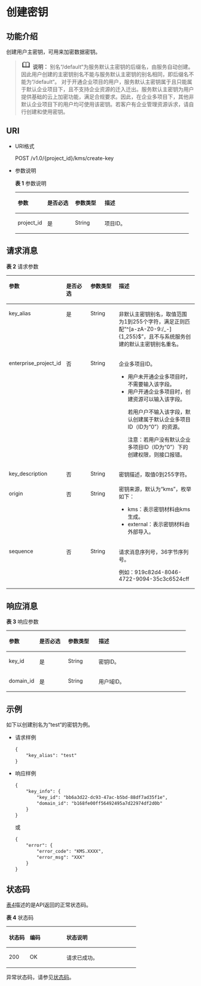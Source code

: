 # 创建密钥<a name="dew_02_0012"></a>

## 功能介绍<a name="s1731a14fb0144c79bf0fa90c694f34f7"></a>

创建用户主密钥，可用来加密数据密钥。

>![](public_sys-resources/icon-note.gif) **说明：** 
>别名“/default“为服务默认主密钥的后缀名，由服务自动创建。因此用户创建的主密钥别名不能与服务默认主密钥的别名相同，即后缀名不能为“/default“。
>对于开通企业项目的用户，服务默认主密钥属于且只能属于默认企业项目下，且不支持企业资源的迁入迁出。服务默认主密钥为用户提供基础的云上加密功能，满足合规要求。因此，在企业多项目下，其他非默认企业项目下的用户均可使用该密钥。若客户有企业管理资源诉求，请自行创建和使用密钥。

## URI<a name="se70c3e5518a04f60b06032524dddfef4"></a>

-   URI格式

    POST /v1.0/\{project\_id\}/kms/create-key

-   参数说明

    **表 1**  参数说明

    <a name="t982da1e0196d4ec1a28d1fbff2cc8191"></a>
    <table><thead align="left"><tr id="r6e963322c1e740d181726d2f0e91df5a"><th class="cellrowborder" valign="top" width="17%" id="mcps1.2.5.1.1"><p id="a3b5bbe5a7f644fd3a74cecbfb3f7ed60"><a name="a3b5bbe5a7f644fd3a74cecbfb3f7ed60"></a><a name="a3b5bbe5a7f644fd3a74cecbfb3f7ed60"></a>参数</p>
    </th>
    <th class="cellrowborder" valign="top" width="16%" id="mcps1.2.5.1.2"><p id="ad98d2f62bd064b4e96ea922645197c24"><a name="ad98d2f62bd064b4e96ea922645197c24"></a><a name="ad98d2f62bd064b4e96ea922645197c24"></a>是否必选</p>
    </th>
    <th class="cellrowborder" valign="top" width="17%" id="mcps1.2.5.1.3"><p id="a3becf0b3aec9468984c2efc8d5abbea5"><a name="a3becf0b3aec9468984c2efc8d5abbea5"></a><a name="a3becf0b3aec9468984c2efc8d5abbea5"></a>参数类型</p>
    </th>
    <th class="cellrowborder" valign="top" width="50%" id="mcps1.2.5.1.4"><p id="a6bb6f1fe56a2454982832e8d56d354d8"><a name="a6bb6f1fe56a2454982832e8d56d354d8"></a><a name="a6bb6f1fe56a2454982832e8d56d354d8"></a>描述</p>
    </th>
    </tr>
    </thead>
    <tbody><tr id="r69bf37b65d3f446eab7b3f4d1b2fcec0"><td class="cellrowborder" valign="top" width="17%" headers="mcps1.2.5.1.1 "><p id="ae42d73592f58424ea93a11e52d2478dd"><a name="ae42d73592f58424ea93a11e52d2478dd"></a><a name="ae42d73592f58424ea93a11e52d2478dd"></a>project_id</p>
    </td>
    <td class="cellrowborder" valign="top" width="16%" headers="mcps1.2.5.1.2 "><p id="a56440c0f0ae34ba3b8033d1247673984"><a name="a56440c0f0ae34ba3b8033d1247673984"></a><a name="a56440c0f0ae34ba3b8033d1247673984"></a>是</p>
    </td>
    <td class="cellrowborder" valign="top" width="17%" headers="mcps1.2.5.1.3 "><p id="a1a4a71c11a4a45a58d0de2fbe009e9d9"><a name="a1a4a71c11a4a45a58d0de2fbe009e9d9"></a><a name="a1a4a71c11a4a45a58d0de2fbe009e9d9"></a>String</p>
    </td>
    <td class="cellrowborder" valign="top" width="50%" headers="mcps1.2.5.1.4 "><p id="a1314869d2dc147b38461e037d622f7b4"><a name="a1314869d2dc147b38461e037d622f7b4"></a><a name="a1314869d2dc147b38461e037d622f7b4"></a>项目ID。</p>
    </td>
    </tr>
    </tbody>
    </table>


## 请求消息<a name="seb7b7901701247fab30a59b76f1c7f93"></a>

**表 2**  请求参数

<a name="table46221022101230"></a>
<table><thead align="left"><tr id="row9315574101230"><th class="cellrowborder" valign="top" width="17%" id="mcps1.2.5.1.1"><p id="p16364058101230"><a name="p16364058101230"></a><a name="p16364058101230"></a>参数</p>
</th>
<th class="cellrowborder" valign="top" width="16%" id="mcps1.2.5.1.2"><p id="p57514295101230"><a name="p57514295101230"></a><a name="p57514295101230"></a>是否必选</p>
</th>
<th class="cellrowborder" valign="top" width="17%" id="mcps1.2.5.1.3"><p id="p50420322101230"><a name="p50420322101230"></a><a name="p50420322101230"></a>参数类型</p>
</th>
<th class="cellrowborder" valign="top" width="50%" id="mcps1.2.5.1.4"><p id="p28146304101230"><a name="p28146304101230"></a><a name="p28146304101230"></a>描述</p>
</th>
</tr>
</thead>
<tbody><tr id="row65258150101230"><td class="cellrowborder" valign="top" width="17%" headers="mcps1.2.5.1.1 "><p id="p1543290910164"><a name="p1543290910164"></a><a name="p1543290910164"></a>key_alias</p>
</td>
<td class="cellrowborder" valign="top" width="16%" headers="mcps1.2.5.1.2 "><p id="p5515069010164"><a name="p5515069010164"></a><a name="p5515069010164"></a>是</p>
</td>
<td class="cellrowborder" valign="top" width="17%" headers="mcps1.2.5.1.3 "><p id="p4210609710164"><a name="p4210609710164"></a><a name="p4210609710164"></a>String</p>
</td>
<td class="cellrowborder" valign="top" width="50%" headers="mcps1.2.5.1.4 "><p id="p3802087110164"><a name="p3802087110164"></a><a name="p3802087110164"></a>非默认主密钥别名，取值范围为1到255个字符，满足正则匹配<span class="parmvalue" id="parmvalue1917299416452"><a name="parmvalue1917299416452"></a><a name="parmvalue1917299416452"></a>“^[a-zA-Z0-9:/_-]{1,255}$”</span>，且不与系统服务创建的默认主密钥别名重名。</p>
</td>
</tr>
<tr id="row72482334134"><td class="cellrowborder" valign="top" width="17%" headers="mcps1.2.5.1.1 "><p id="p0249163312136"><a name="p0249163312136"></a><a name="p0249163312136"></a>enterprise_project_id</p>
</td>
<td class="cellrowborder" valign="top" width="16%" headers="mcps1.2.5.1.2 "><p id="p14249133314139"><a name="p14249133314139"></a><a name="p14249133314139"></a>否</p>
</td>
<td class="cellrowborder" valign="top" width="17%" headers="mcps1.2.5.1.3 "><p id="p1124910331131"><a name="p1124910331131"></a><a name="p1124910331131"></a>String</p>
</td>
<td class="cellrowborder" valign="top" width="50%" headers="mcps1.2.5.1.4 "><p id="p58021515161419"><a name="p58021515161419"></a><a name="p58021515161419"></a>企业多项目ID。</p>
<a name="ul16913408188"></a><a name="ul16913408188"></a><ul id="ul16913408188"><li>用户未开通企业多项目时，不需要输入该字段。</li><li>用户开通企业多项目时，创建资源可以输入该字段。<p id="p15331428102218"><a name="p15331428102218"></a><a name="p15331428102218"></a>若用户户不输入该字段，默认创建属于默认企业多项目ID（ID为<span class="parmvalue" id="parmvalue144731946152218"><a name="parmvalue144731946152218"></a><a name="parmvalue144731946152218"></a>“0”</span>）的资源。</p>
<p id="p4926133618188"><a name="p4926133618188"></a><a name="p4926133618188"></a>注意：若用户没有默认企业多项目ID（ID为<span class="parmvalue" id="parmvalue4295702210"><a name="parmvalue4295702210"></a><a name="parmvalue4295702210"></a>“0”</span>）下的创建权限，则接口报错。</p>
</li></ul>
</td>
</tr>
<tr id="row2245699720624"><td class="cellrowborder" valign="top" width="17%" headers="mcps1.2.5.1.1 "><p id="p707743220624"><a name="p707743220624"></a><a name="p707743220624"></a>key_description</p>
</td>
<td class="cellrowborder" valign="top" width="16%" headers="mcps1.2.5.1.2 "><p id="p6281259420624"><a name="p6281259420624"></a><a name="p6281259420624"></a>否</p>
</td>
<td class="cellrowborder" valign="top" width="17%" headers="mcps1.2.5.1.3 "><p id="p3640115720624"><a name="p3640115720624"></a><a name="p3640115720624"></a>String</p>
</td>
<td class="cellrowborder" valign="top" width="50%" headers="mcps1.2.5.1.4 "><p id="p5465533520624"><a name="p5465533520624"></a><a name="p5465533520624"></a>密钥描述，取值0到255字符。</p>
</td>
</tr>
<tr id="row56396726142438"><td class="cellrowborder" valign="top" width="17%" headers="mcps1.2.5.1.1 "><p id="p4732068142438"><a name="p4732068142438"></a><a name="p4732068142438"></a>origin</p>
</td>
<td class="cellrowborder" valign="top" width="16%" headers="mcps1.2.5.1.2 "><p id="p42803505142438"><a name="p42803505142438"></a><a name="p42803505142438"></a>否</p>
</td>
<td class="cellrowborder" valign="top" width="17%" headers="mcps1.2.5.1.3 "><p id="p47753194142438"><a name="p47753194142438"></a><a name="p47753194142438"></a>String</p>
</td>
<td class="cellrowborder" valign="top" width="50%" headers="mcps1.2.5.1.4 "><div class="p" id="p44531872142438"><a name="p44531872142438"></a><a name="p44531872142438"></a>密钥来源，默认为<span class="parmvalue" id="parmvalue5237346195350"><a name="parmvalue5237346195350"></a><a name="parmvalue5237346195350"></a>“kms”</span>，枚举如下：<a name="ul43826915161742"></a><a name="ul43826915161742"></a><ul id="ul43826915161742"><li>kms：表示密钥材料由kms生成。</li><li>external：表示密钥材料由外部导入。</li></ul>
</div>
</td>
</tr>
<tr id="row35142504101726"><td class="cellrowborder" valign="top" width="17%" headers="mcps1.2.5.1.1 "><p id="p269135101746"><a name="p269135101746"></a><a name="p269135101746"></a>sequence</p>
</td>
<td class="cellrowborder" valign="top" width="16%" headers="mcps1.2.5.1.2 "><p id="p20967256101746"><a name="p20967256101746"></a><a name="p20967256101746"></a>否</p>
</td>
<td class="cellrowborder" valign="top" width="17%" headers="mcps1.2.5.1.3 "><p id="p21799971101746"><a name="p21799971101746"></a><a name="p21799971101746"></a>String</p>
</td>
<td class="cellrowborder" valign="top" width="50%" headers="mcps1.2.5.1.4 "><p id="p89331932112120"><a name="p89331932112120"></a><a name="p89331932112120"></a>请求消息序列号，36字节序列号。</p>
<p id="p20626198101746"><a name="p20626198101746"></a><a name="p20626198101746"></a>例如：919c82d4-8046-4722-9094-35c3c6524cff</p>
</td>
</tr>
</tbody>
</table>

## 响应消息<a name="sfadd53a5f4714e8f87811818d62d0296"></a>

**表 3**  响应参数

<a name="t98d238e10953421e84a073707024c329"></a>
<table><thead align="left"><tr id="r144a2c52c5054c6d9243eb2ef3875a21"><th class="cellrowborder" valign="top" width="17%" id="mcps1.2.5.1.1"><p id="a9156e0b03f054d4e8547e0787f88a51b"><a name="a9156e0b03f054d4e8547e0787f88a51b"></a><a name="a9156e0b03f054d4e8547e0787f88a51b"></a>参数</p>
</th>
<th class="cellrowborder" valign="top" width="16%" id="mcps1.2.5.1.2"><p id="a1851157c81e14d7f82db752a5737195a"><a name="a1851157c81e14d7f82db752a5737195a"></a><a name="a1851157c81e14d7f82db752a5737195a"></a>是否必选</p>
</th>
<th class="cellrowborder" valign="top" width="17%" id="mcps1.2.5.1.3"><p id="a39360acf5daf4c01a1ebddeff5d68a1c"><a name="a39360acf5daf4c01a1ebddeff5d68a1c"></a><a name="a39360acf5daf4c01a1ebddeff5d68a1c"></a>参数类型</p>
</th>
<th class="cellrowborder" valign="top" width="50%" id="mcps1.2.5.1.4"><p id="a0097000016b14857972b7929bcaaa038"><a name="a0097000016b14857972b7929bcaaa038"></a><a name="a0097000016b14857972b7929bcaaa038"></a>描述</p>
</th>
</tr>
</thead>
<tbody><tr id="r3c4af7b36e9240d197ab56255e37b83c"><td class="cellrowborder" valign="top" width="17%" headers="mcps1.2.5.1.1 "><p id="p43705601102713"><a name="p43705601102713"></a><a name="p43705601102713"></a>key_id</p>
</td>
<td class="cellrowborder" valign="top" width="16%" headers="mcps1.2.5.1.2 "><p id="p63384753102713"><a name="p63384753102713"></a><a name="p63384753102713"></a>是</p>
</td>
<td class="cellrowborder" valign="top" width="17%" headers="mcps1.2.5.1.3 "><p id="p50492797102713"><a name="p50492797102713"></a><a name="p50492797102713"></a>String</p>
</td>
<td class="cellrowborder" valign="top" width="50%" headers="mcps1.2.5.1.4 "><p id="p33891398102713"><a name="p33891398102713"></a><a name="p33891398102713"></a>密钥ID。</p>
</td>
</tr>
<tr id="rf212a916c502452a8e151eba2f118272"><td class="cellrowborder" valign="top" width="17%" headers="mcps1.2.5.1.1 "><p id="p15241273102723"><a name="p15241273102723"></a><a name="p15241273102723"></a>domain_id</p>
</td>
<td class="cellrowborder" valign="top" width="16%" headers="mcps1.2.5.1.2 "><p id="p5791264102723"><a name="p5791264102723"></a><a name="p5791264102723"></a>是</p>
</td>
<td class="cellrowborder" valign="top" width="17%" headers="mcps1.2.5.1.3 "><p id="p26583640102723"><a name="p26583640102723"></a><a name="p26583640102723"></a>String</p>
</td>
<td class="cellrowborder" valign="top" width="50%" headers="mcps1.2.5.1.4 "><p id="p66439224102723"><a name="p66439224102723"></a><a name="p66439224102723"></a>用户域ID。</p>
</td>
</tr>
</tbody>
</table>

## 示例<a name="section1079019295212"></a>

如下以创建别名为“test“的密钥为例。

-   请求样例

    ```
    {
        "key_alias": "test"
    }
    ```

-   响应样例

    ```
    {
        "key_info": {
            "key_id": "bb6a3d22-dc93-47ac-b5bd-88df7ad35f1e",
            "domain_id": "b168fe00ff56492495a7d22974df2d0b"
        }
    }
    ```

    或

    ```
    {
        "error": {
            "error_code": "KMS.XXXX",
            "error_msg": "XXX"
        }
    }
    ```


## 状态码<a name="s811d1a98cd5242509abd6671a9959d55"></a>

[表4](#zh-cn_topic_0079615001_table20596071)描述的是API返回的正常状态码。

**表 4**  状态码

<a name="zh-cn_topic_0079615001_table20596071"></a>
<table><thead align="left"><tr id="zh-cn_topic_0079615001_row9746163"><th class="cellrowborder" valign="top" width="16.16%" id="mcps1.2.4.1.1"><p id="p57545694203043"><a name="p57545694203043"></a><a name="p57545694203043"></a>状态码</p>
</th>
<th class="cellrowborder" valign="top" width="28.28%" id="mcps1.2.4.1.2"><p id="p4531342288"><a name="p4531342288"></a><a name="p4531342288"></a>编码</p>
</th>
<th class="cellrowborder" valign="top" width="55.559999999999995%" id="mcps1.2.4.1.3"><p id="p30689603203043"><a name="p30689603203043"></a><a name="p30689603203043"></a>状态说明</p>
</th>
</tr>
</thead>
<tbody><tr id="zh-cn_topic_0079615001_row48621261"><td class="cellrowborder" valign="top" width="16.16%" headers="mcps1.2.4.1.1 "><p id="zh-cn_topic_0079615001_p46008046"><a name="zh-cn_topic_0079615001_p46008046"></a><a name="zh-cn_topic_0079615001_p46008046"></a>200</p>
</td>
<td class="cellrowborder" valign="top" width="28.28%" headers="mcps1.2.4.1.2 "><p id="p7538425819"><a name="p7538425819"></a><a name="p7538425819"></a>OK</p>
</td>
<td class="cellrowborder" valign="top" width="55.559999999999995%" headers="mcps1.2.4.1.3 "><p id="p1885682315512"><a name="p1885682315512"></a><a name="p1885682315512"></a>请求已成功。</p>
</td>
</tr>
</tbody>
</table>

异常状态码，请参见[状态码](状态码.md)。

